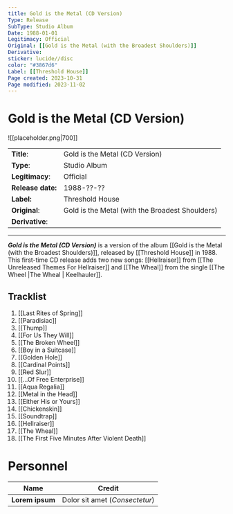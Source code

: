 ```yaml
---
title: Gold is the Metal (CD Version)
Type: Release  
SubType: Studio Album
Date: 1988-01-01
Legitimacy: Official
Original: [[Gold is the Metal (with the Broadest Shoulders)]]
Derivative: 
sticker: lucide//disc
color: "#3867d6"
Label: [[Threshold House]]
Page created: 2023-10-31
Page modified: 2023-11-02
---
```


# Gold is the Metal (CD Version)

![[placeholder.png|700]]

|  |  |
| --- | --- |
| __Title__: | Gold is the Metal (CD Version) |
| __Type__: | Studio Album |
| __Legitimacy__: | Official |
| __Release date:__ | 1988-??-?? |
| __Label:__ | Threshold House |
| __Original__: | Gold is the Metal (with the Broadest Shoulders) |
| __Derivative__: |  |

---

*__Gold is the Metal (CD Version)__* is a version of the album [[Gold is the Metal (with the Broadest Shoulders)]], released by [[Threshold House]] in 1988. This first-time CD release adds two new songs: [[Hellraiser]] from [[The Unreleased Themes For Hellraiser]] and [[The Wheal]] from the single [[The Wheel |The Wheal | Keelhauler]].

## Tracklist
1. [[Last Rites of Spring]]
2. [[Paradisiac]]
3. [[Thump]]
4. [[For Us They Will]]
5. [[The Broken Wheel]]
6. [[Boy in a Suitcase]]
7. [[Golden Hole]]
8. [[Cardinal Points]]
9. [[Red Slur]]
10. [[…Of Free Enterprise]]
11. [[Aqua Regalia]]
12. [[Metal in the Head]]
13. [[Either His or Yours]]
14. [[Chickenskin]]
15. [[Soundtrap]]
16. [[Hellraiser]]
17. [[The Wheal]]
18. [[The First Five Minutes After Violent Death]]

# Personnel

| __Name__ |__Credit__ |
| --- | --- |
|__Lorem ipsum__|Dolor sit amet (*Consectetur*)|

[^1]:

